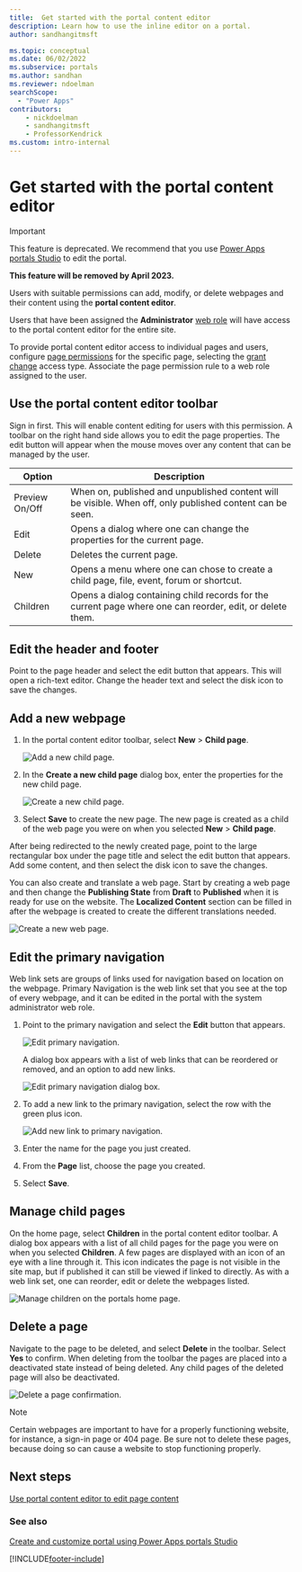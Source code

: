 ```yaml
---
title:  Get started with the portal content editor
description: Learn how to use the inline editor on a portal.
author: sandhangitmsft

ms.topic: conceptual
ms.date: 06/02/2022
ms.subservice: portals
ms.author: sandhan
ms.reviewer: ndoelman
searchScope:
  - "Power Apps"
contributors:
    - nickdoelman
    - sandhangitmsft
    - ProfessorKendrick
ms.custom: intro-internal
---
```


# Get started with the portal content editor

> [!IMPORTANT]
> This feature is deprecated.  We recommend that you use [Power Apps portals Studio](portal-designer-anatomy.md) to edit the portal.
>
> **This feature will be removed by April 2023.**

Users with suitable permissions can add, modify, or delete webpages and their content using the **portal content editor**. 

Users that have been assigned the **Administrator** [web role](configure/create-web-roles.md) will have access to the portal content editor for the entire site.

To provide portal content editor access to individual pages and users, configure [page permissions](/configure/webpage-access-control.md#manage-page-permissions-with-the-portal-management-app) for the specific page, selecting the [grant change](configure/webpage-access-control.md#grant-change) access type. Associate the page permission rule to a web role assigned to the user.



## Use the portal content editor toolbar

Sign in first. This will enable content editing for users with this permission. A toolbar on the right hand side allows you to edit the page properties. The edit button will appear when the mouse moves over any content that can be managed by the user.

| Option         | Description                                                                                               |
|----------------|-----------------------------------------------------------------------------------------------------------|
| Preview On/Off | When on, published and unpublished content will be visible. When off, only published content can be seen. |
| Edit           | Opens a dialog where one can change the properties for the current page.                                  |
| Delete         | Deletes the current page.                                                                                 |
| New            | Opens a menu where one can chose to create a child page, file, event, forum or shortcut.                  |
| Children       | Opens a dialog containing child records for the current page where one can reorder, edit, or delete them. |

## Edit the header and footer

Point to the page header and select the edit button that appears. This will open a rich-text editor. Change the header text and select the disk icon to save the changes.

## Add a new webpage

1. In the portal content editor toolbar, select **New** > **Child page**. 

    ![Add a new child page.](media/add-new-child-page-dropdown.png "Add a new child page")  

2. In the **Create a new child page** dialog box, enter the properties for the new child page.

    ![Create a new child page.](media/create-new-child-page.png "Create a new child page")  

3. Select **Save** to create the new page. The new page is created as a child of the web page you were on when you selected **New** > **Child page**.

After being redirected to the newly created page, point to the large rectangular box under the page title and select the edit button that appears. Add some content, and then select the disk icon to save the changes.

You can also create and translate a web page. Start by creating a web page and then change the **Publishing State** from **Draft** to **Published** when it is ready for use on the website. The **Localized Content** section can be filled in after the webpage is created to create the different translations needed.

![Create a new web page.](media/create-new-web-page.png "Create a new web page") 

## Edit the primary navigation

Web link sets are groups of links used for navigation based on location on the webpage. Primary Navigation is the web link set that you see at the top of every webpage, and it can be edited in the portal with the system administrator web role.

1.  Point to the primary navigation and select the **Edit** button that appears. 

    ![Edit primary navigation.](media/edit-primary-nav.png "Edit primary navigation")

    A dialog box appears with a list of web links that can be reordered or removed, and an option to add new links.

    ![Edit primary navigation dialog box.](media/edit-primary-nav-dialog.png "Edit primary navigation dialog box")

2.  To add a new link to the primary navigation, select the row with the green plus icon.

    ![Add new link to primary navigation.](media/add-new-link.png "Add new link to primary navigation")

3.  Enter the name for the page you just created.

4.  From the **Page** list, choose the page you created.

5.  Select **Save**.

## Manage child pages

On the home page, select **Children** in the portal content editor toolbar. A dialog box appears with a list of all child pages for the page you were on when you selected **Children**. A few pages are displayed with an icon of an eye with a line through it. This icon indicates the page is not visible in the site map, but if published it can still be viewed if linked to directly. As with a web link set, one can reorder, edit or delete the webpages listed.

![Manage children on the portals home page.](media/edit-children.png "Manage children on the portals home page")

## Delete a page

Navigate to the page to be deleted, and select **Delete** in the toolbar. Select **Yes** to confirm. When deleting from the toolbar the pages are placed into a deactivated state instead of being deleted. Any child pages of the deleted page will also be deactivated.

![Delete a page confirmation.](media/delete-page-confirm.png "Delete a page confirmation")  

> [!Note]
> Certain webpages are important to have for a properly functioning website, for instance, a sign-in page or 404 page. Be sure not to delete these pages, because doing so can cause a website to stop functioning properly.

## Next steps

[Use portal content editor to edit page content](use-content-editor.md)

### See also

[Create and customize portal using Power Apps portals Studio](portal-designer-anatomy.md)


[!INCLUDE[footer-include](../../includes/footer-banner.md)]